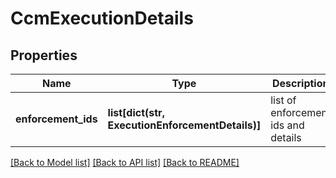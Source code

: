 # CcmExecutionDetails

## Properties
Name | Type | Description | Notes
------------ | ------------- | ------------- | -------------
**enforcement_ids** | **list[dict(str, ExecutionEnforcementDetails)]** | list of enforcement ids and details | [optional] 

[[Back to Model list]](../README.md#documentation-for-models) [[Back to API list]](../README.md#documentation-for-api-endpoints) [[Back to README]](../README.md)

